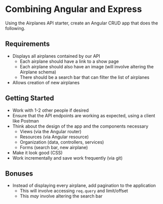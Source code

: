 # Combining Angular and Express

Using the Airplanes API starter, create an Angular CRUD app that does the following.

## Requirements

* Displays all airplanes contained by our API
  * Each airplane should have a link to a show page
  * Each airplane should also have an image (will involve altering the Airplane schema)
  * There should be a search bar that can filter the list of airplanes
* Allows creation of new airplanes

## Getting Started

* Work with 1-2 other people if desired
* Ensure that the API endpoints are working as expected, using a client like Postman
* Think about the design of the app and the components necessary
  * Views (via the Angular router)
  * Resources (via Angular resource)
  * Organization (data, controllers, services)
  * Forms (search bar, new airplane)
* Make it look good (CSS)
* Work incrementally and save work frequently (via git)

## Bonuses

* Instead of displaying every airplane, add pagination to the application
  * This will involve accessing `req.query` and limit/offset
  * This *may* involve altering the search bar

